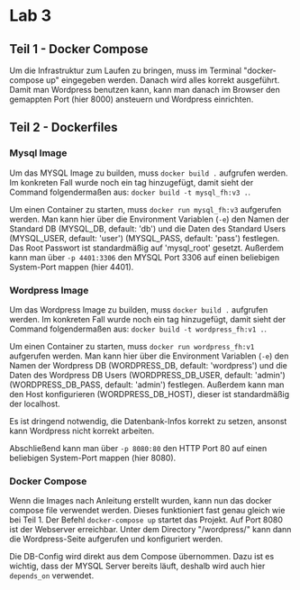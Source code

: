 # Lab 3

## Teil 1 - Docker Compose

Um die Infrastruktur zum Laufen zu bringen, muss im Terminal "docker-compose up" eingegeben werden.
Danach wird alles korrekt ausgeführt.
Damit man Wordpress benutzen kann, kann man danach im Browser den gemappten Port (hier 8000) ansteuern und Wordpress einrichten.

## Teil 2 - Dockerfiles

### Mysql Image

Um das MYSQL Image zu builden, muss `docker build .` aufgrufen werden. Im konkreten Fall wurde noch ein tag hinzugefügt, damit sieht der Command folgendermaßen aus: `docker build -t mysql_fh:v3 .`.

Um einen Container zu starten, muss `docker run mysql_fh:v3` aufgerufen werden. Man kann hier über die Environment Variablen (`-e`) den Namen der Standard DB (MYSQL_DB, default: 'db') und die Daten des Standard Users (MYSQL_USER, default: 'user') (MYSQL_PASS, default: 'pass') festlegen. Das Root Passwort ist standardmäßig auf 'mysql_root' gesetzt. Außerdem kann man über `-p 4401:3306` den MYSQL Port 3306 auf einen beliebigen System-Port mappen (hier 4401).

### Wordpress Image

Um das Wordpress Image zu builden, muss `docker build .` aufgrufen werden. Im konkreten Fall wurde noch ein tag hinzugefügt, damit sieht der Command folgendermaßen aus: `docker build -t wordpress_fh:v1 .`.

Um einen Container zu starten, muss `docker run wordpress_fh:v1` aufgerufen werden. Man kann hier über die Environment Variablen (`-e`) den Namen der Wordpress DB (WORDPRESS_DB, default: 'wordpress') und die Daten des Wordpress DB Users (WORDPRESS_DB_USER, default: 'admin') (WORDPRESS_DB_PASS, default: 'admin') festlegen. Außerdem kann man den Host konfigurieren (WORDPRESS_DB_HOST), dieser ist standardmäßig der localhost.

Es ist dringend notwendig, die Datenbank-Infos korrekt zu setzen, ansonst kann Wordpress nicht korrekt arbeiten.

Abschließend kann man über `-p 8080:80` den HTTP Port 80 auf einen beliebigen System-Port mappen (hier 8080).

### Docker Compose

Wenn die Images nach Anleitung erstellt wurden, kann nun das docker compose file verwendet werden. Dieses funktioniert fast genau gleich wie bei Teil 1. Der Befehl `docker-compose up` startet das Projekt. Auf Port 8080 ist der Webserver erreichbar. Unter dem Directory "/wordpress/" kann dann die Wordpress-Seite aufgerufen und konfiguriert werden.

Die DB-Config wird direkt aus dem Compose übernommen. Dazu ist es wichtig, dass der MYSQL Server bereits läuft, deshalb wird auch hier `depends_on` verwendet.
